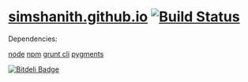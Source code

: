 # [simshanith.github.io](http://simshanith.github.io) [![Build Status](https://travis-ci.org/simshanith/simshanith.github.io.png)](https://travis-ci.org/simshanith/simshanith.github.io)

Dependencies:

[node](http://nodejs.org/)
[npm](https://npmjs.org/)
[grunt cli](http://gruntjs.com)
[pygments](http://pygments.org/)

[![Bitdeli Badge](https://d2weczhvl823v0.cloudfront.net/simshanith/simshanith.github.io/trend.png)](https://bitdeli.com/free "Bitdeli Badge")

